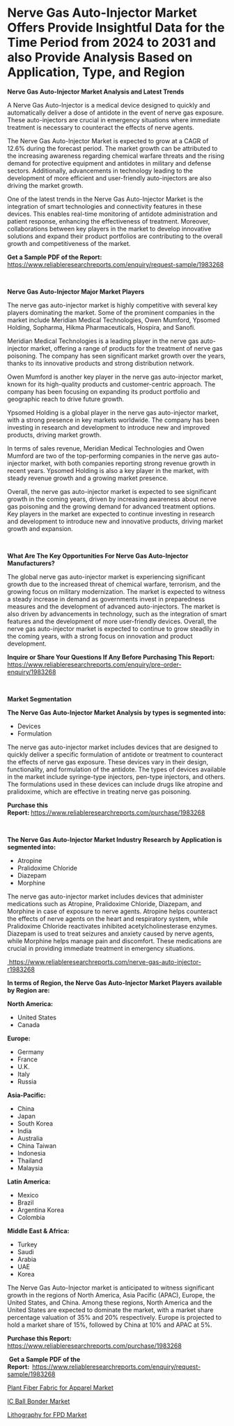 <p><h1>Nerve Gas Auto-Injector Market Offers Provide Insightful Data for the Time Period from 2024 to 2031 and also Provide Analysis Based on Application, Type, and Region</h1></p><p><strong>Nerve Gas Auto-Injector Market Analysis and Latest Trends</strong></p>
<p><p>A Nerve Gas Auto-Injector is a medical device designed to quickly and automatically deliver a dose of antidote in the event of nerve gas exposure. These auto-injectors are crucial in emergency situations where immediate treatment is necessary to counteract the effects of nerve agents.</p><p>The Nerve Gas Auto-Injector Market is expected to grow at a CAGR of 12.6% during the forecast period. The market growth can be attributed to the increasing awareness regarding chemical warfare threats and the rising demand for protective equipment and antidotes in military and defense sectors. Additionally, advancements in technology leading to the development of more efficient and user-friendly auto-injectors are also driving the market growth.</p><p>One of the latest trends in the Nerve Gas Auto-Injector Market is the integration of smart technologies and connectivity features in these devices. This enables real-time monitoring of antidote administration and patient response, enhancing the effectiveness of treatment. Moreover, collaborations between key players in the market to develop innovative solutions and expand their product portfolios are contributing to the overall growth and competitiveness of the market.</p></p>
<p><strong>Get a Sample PDF of the Report:&nbsp;</strong> <a href="https://www.reliableresearchreports.com/enquiry/request-sample/1983268">https://www.reliableresearchreports.com/enquiry/request-sample/1983268</a></p>
<p>&nbsp;</p>
<p><strong>Nerve Gas Auto-Injector Major Market Players</strong></p>
<p><p>The nerve gas auto-injector market is highly competitive with several key players dominating the market. Some of the prominent companies in the market include Meridian Medical Technologies, Owen Mumford, Ypsomed Holding, Sopharma, Hikma Pharmaceuticals, Hospira, and Sanofi.</p><p>Meridian Medical Technologies is a leading player in the nerve gas auto-injector market, offering a range of products for the treatment of nerve gas poisoning. The company has seen significant market growth over the years, thanks to its innovative products and strong distribution network.</p><p>Owen Mumford is another key player in the nerve gas auto-injector market, known for its high-quality products and customer-centric approach. The company has been focusing on expanding its product portfolio and geographic reach to drive future growth.</p><p>Ypsomed Holding is a global player in the nerve gas auto-injector market, with a strong presence in key markets worldwide. The company has been investing in research and development to introduce new and improved products, driving market growth.</p><p>In terms of sales revenue, Meridian Medical Technologies and Owen Mumford are two of the top-performing companies in the nerve gas auto-injector market, with both companies reporting strong revenue growth in recent years. Ypsomed Holding is also a key player in the market, with steady revenue growth and a growing market presence.</p><p>Overall, the nerve gas auto-injector market is expected to see significant growth in the coming years, driven by increasing awareness about nerve gas poisoning and the growing demand for advanced treatment options. Key players in the market are expected to continue investing in research and development to introduce new and innovative products, driving market growth and expansion.</p></p>
<p>&nbsp;</p>
<p><strong>What Are The Key Opportunities For Nerve Gas Auto-Injector Manufacturers?</strong></p>
<p><p>The global nerve gas auto-injector market is experiencing significant growth due to the increased threat of chemical warfare, terrorism, and the growing focus on military modernization. The market is expected to witness a steady increase in demand as governments invest in preparedness measures and the development of advanced auto-injectors. The market is also driven by advancements in technology, such as the integration of smart features and the development of more user-friendly devices. Overall, the nerve gas auto-injector market is expected to continue to grow steadily in the coming years, with a strong focus on innovation and product development.</p></p>
<p><strong>Inquire or Share Your Questions If Any Before Purchasing This Report:</strong> <a href="https://www.reliableresearchreports.com/enquiry/pre-order-enquiry/1983268">https://www.reliableresearchreports.com/enquiry/pre-order-enquiry/1983268</a></p>
<p>&nbsp;</p>
<p><strong>Market Segmentation</strong></p>
<p><strong>The Nerve Gas Auto-Injector Market Analysis by types is segmented into:</strong></p>
<p><ul><li>Devices</li><li>Formulation</li></ul></p>
<p><p>The nerve gas auto-injector market includes devices that are designed to quickly deliver a specific formulation of antidote or treatment to counteract the effects of nerve gas exposure. These devices vary in their design, functionality, and formulation of the antidote. The types of devices available in the market include syringe-type injectors, pen-type injectors, and others. The formulations used in these devices can include drugs like atropine and pralidoxime, which are effective in treating nerve gas poisoning.</p></p>
<p><strong>Purchase this Report:&nbsp;</strong><a href="https://www.reliableresearchreports.com/purchase/1983268">https://www.reliableresearchreports.com/purchase/1983268</a></p>
<p>&nbsp;</p>
<p><strong>The Nerve Gas Auto-Injector Market Industry Research by Application is segmented into:</strong></p>
<p><ul><li>Atropine</li><li>Pralidoxime Chloride</li><li>Diazepam</li><li>Morphine</li></ul></p>
<p><p>The nerve gas auto-injector market includes devices that administer medications such as Atropine, Pralidoxime Chloride, Diazepam, and Morphine in case of exposure to nerve agents. Atropine helps counteract the effects of nerve agents on the heart and respiratory system, while Pralidoxime Chloride reactivates inhibited acetylcholinesterase enzymes. Diazepam is used to treat seizures and anxiety caused by nerve agents, while Morphine helps manage pain and discomfort. These medications are crucial in providing immediate treatment in emergency situations.</p></p>
<p><a href="https://www.reliableresearchreports.com/nerve-gas-auto-injector-r1983268">&nbsp;https://www.reliableresearchreports.com/nerve-gas-auto-injector-r1983268</a></p>
<p><strong>In terms of Region, the Nerve Gas Auto-Injector Market Players available by Region are:</strong></p>
<p>
    <p> <strong> North America: </strong>
        <ul>
            <li>United States</li>
            <li>Canada</li>
        </ul>
        </p> 
    <p> <strong> Europe: </strong>
        <ul>
            <li>Germany</li>
            <li>France</li>
            <li>U.K.</li>
            <li>Italy</li>
            <li>Russia</li>
        </ul>
        </p> 
    <p> <strong> Asia-Pacific: </strong>
        <ul>
            <li>China</li>
            <li>Japan</li>
            <li>South Korea</li>
            <li>India</li>
            <li>Australia</li>
            <li>China Taiwan</li>
            <li>Indonesia</li>
            <li>Thailand</li>
            <li>Malaysia</li>
        </ul>
        </p> 
    <p> <strong> Latin America: </strong>
        <ul>
            <li>Mexico</li>
            <li>Brazil</li>
            <li>Argentina Korea</li>
            <li>Colombia</li>
        </ul>
        </p> 
    <p> <strong> Middle East & Africa: </strong>
        <ul>
            <li>Turkey</li>
            <li>Saudi</li>
            <li>Arabia</li>
            <li>UAE</li>
            <li>Korea</li>
        </ul>
    </p>
    </p>
<p><p>The Nerve Gas Auto-Injector market is anticipated to witness significant growth in the regions of North America, Asia Pacific (APAC), Europe, the United States, and China. Among these regions, North America and the United States are expected to dominate the market, with a market share percentage valuation of 35% and 20% respectively. Europe is projected to hold a market share of 15%, followed by China at 10% and APAC at 5%.</p></p>
<p><strong>Purchase this Report: </strong><a href="https://www.reliableresearchreports.com/purchase/1983268">https://www.reliableresearchreports.com/purchase/1983268</a></p>
<p>&nbsp;<strong>Get a Sample PDF of the Report:&nbsp;&nbsp;</strong><a href="https://www.reliableresearchreports.com/enquiry/request-sample/1983268">https://www.reliableresearchreports.com/enquiry/request-sample/1983268</a></p>
<p><strong></strong></p>
<p><p><a href="https://issuu.com/reportprime-2/docs/plant-fiber-fabric-for-apparel-market-size-2030.pp">Plant Fiber Fabric for Apparel Market</a></p><p><a href="https://www.linkedin.com/pulse/ic-ball-bonder-market-key-successful-business-strategy-forecast-o0kpe">IC Ball Bonder Market</a></p><p><a href="https://www.linkedin.com/pulse/lithography-fpd-market-analysis-its-cagr-segmentation-global-eclme">Lithography for FPD Market</a></p></p>